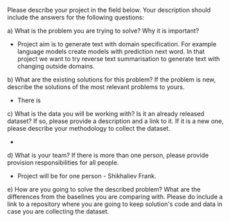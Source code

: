 Please describe your project in the field below. Your description should include the answers for the following questions:

a) What is the problem you are trying to solve? 
Why it is important? 

* Project aim is to generate text with domain specification. 
For example language models create models with prediction 
next word. In that project we want to try reverse text summarisation 
to generate text with changing outside domains.


b) What are the existing solutions for this problem? 
If the problem is new, describe the solutions of the 
most relevant problems to yours.

* There is 


c) What is the data you will be working with? 
Is it an already released dataset? 
If so, please provide a description and a link to it. 
If it is a new one, please describe your methodology 
to collect the dataset.

* 

d) What is your team? If there is more than one person, 
please provide provision responsibilities for all people. 

* Project will be for one person - Shikhaliev Frank.

e) How are you going to solve the described problem? 
What are the differences from the baselines you are 
comparing with. Please do include a link to a 
repository where you are going to keep solution's 
code and data in case you are collecting the dataset.

